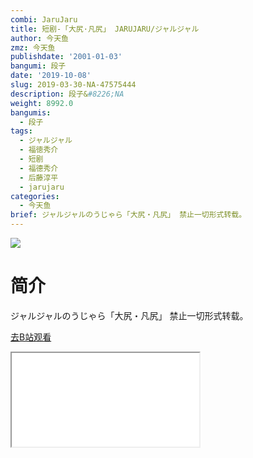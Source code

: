 ```yaml
---
combi: JaruJaru
title: 短剧-「大尻·凡尻」 JARUJARU/ジャルジャル
author: 今天鱼
zmz: 今天鱼
publishdate: '2001-01-03'
bangumi: 段子
date: '2019-10-08'
slug: 2019-03-30-NA-47575444
description: 段子&#8226;NA
weight: 8992.0
bangumis:
  - 段子
tags:
  - ジャルジャル
  - 福徳秀介
  - 短剧
  - 福德秀介
  - 后藤淳平
  - jarujaru
categories:
  - 今天鱼
brief: ジャルジャルのうじゃら「大尻・凡尻」 禁止一切形式转载。
---
```

![](https://i.imgur.com/qxgk5az.jpg)
# 简介  
ジャルジャルのうじゃら「大尻・凡尻」
禁止一切形式转载。  

[去B站观看](https://www.bilibili.com/video/av47575444/)
<div class ="resp-container"><iframe class="testiframe" src="//player.bilibili.com/player.html?aid=47575444"", scrolling="no", allowfullscreen="true" > </iframe></div> 
